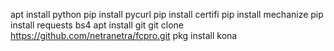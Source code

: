 apt install python
pip install pycurl
pip install certifi
pip install mechanize
pip install requests bs4
apt install git
git clone https://github.com/netranetra/fcpro.git
pkg install kona 